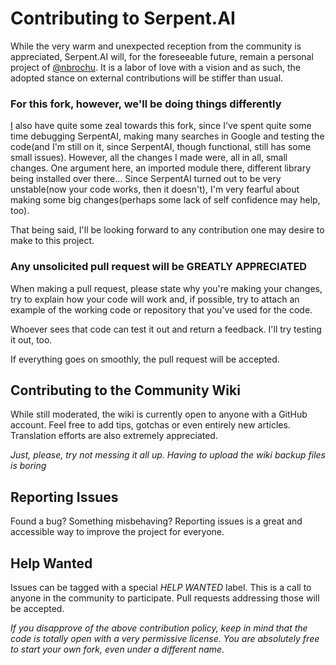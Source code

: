 # Contributing to Serpent.AI

While the very warm and unexpected reception from the community is appreciated, Serpent.AI will, for the foreseeable future, remain a personal project of [@nbrochu](https://github.com/nbrochu). It is a labor of love with a vision and as such, the adopted stance on external contributions will be stiffer than usual.

### For this fork, however, we'll be doing things differently

[I](https://github.com/Martyn0324) also have quite some zeal towards this fork, since I've spent quite some time debugging SerpentAI, making many searches in Google and testing the code(and I'm still on it, since SerpentAI, though functional, still has some small issues).
However, all the changes I made were, all in all, small changes. One argument here, an imported module there, different library being installed over there... Since SerpentAI turned out to be very unstable(now your code works, then it doesn't), I'm very fearful about making some big changes(perhaps some lack of self confidence may help, too).

That being said, I'll be looking forward to any contribution one may desire to make to this project.

### Any unsolicited pull request will be GREATLY APPRECIATED

When making a pull request, please state why you're making your changes, try to explain how your code will work and, if possible, try to attach an example of the working code or repository that you've used for the code.

Whoever sees that code can test it out and return a feedback. I'll try testing it out, too.

If everything goes on smoothly, the pull request will be accepted.

## Contributing to the Community Wiki

While still moderated, the wiki is currently open to anyone with a GitHub account. Feel free to add tips, gotchas or even entirely new articles. Translation efforts are also extremely appreciated.

*Just, please, try not messing it all up. Having to upload the wiki backup files is boring*

## Reporting Issues

Found a bug? Something misbehaving? Reporting issues is a great and accessible way to improve the project for everyone.

## Help Wanted

Issues can be tagged with a special *HELP WANTED* label. This is a call to anyone in the community to participate. Pull requests addressing those will be accepted.

*If you disapprove of the above contribution policy, keep in mind that the code is totally open with a very permissive license. You are absolutely free to start your own fork, even under a different name.*
